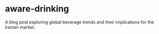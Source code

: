 # aware-drinking
A blog post exploring global beverage trends and their implications for the Iranian market.
